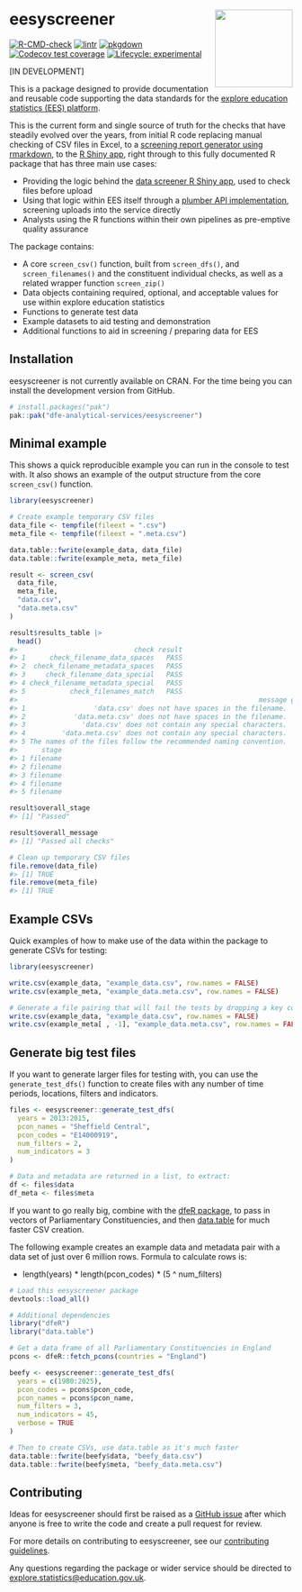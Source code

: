 
<!-- README.md is generated from README.Rmd. Please edit that file -->

# eesyscreener <a href="https://dfe-analytical-services.github.io/eesyscreener/"><img src="" align="right" height="138" /></a>

<!-- badges: start -->

[![R-CMD-check](https://github.com/dfe-analytical-services/eesyscreener/actions/workflows/R-CMD-check.yaml/badge.svg)](https://github.com/dfe-analytical-services/eesyscreener/actions/workflows/R-CMD-check.yaml)
[![lintr](https://github.com/dfe-analytical-services/eesyscreener/actions/workflows/lint.yaml/badge.svg?branch=main)](https://github.com/dfe-analytical-services/eesyscreener/actions/workflows/lint.yaml)
[![pkgdown](https://github.com/dfe-analytical-services/eesyscreener/actions/workflows/pkgdown.yaml/badge.svg)](https://github.com/dfe-analytical-services/eesyscreener/actions/workflows/pkgdown.yaml)
[![Codecov test
coverage](https://codecov.io/gh/dfe-analytical-services/eesyscreener/graph/badge.svg)](https://app.codecov.io/gh/dfe-analytical-services/eesyscreener)
[![Lifecycle:
experimental](https://img.shields.io/badge/lifecycle-experimental-orange.svg)](https://lifecycle.r-lib.org/articles/stages.html#experimental)
<!-- badges: end -->

\[IN DEVELOPMENT\]

This is a package designed to provide documentation and reusable code
supporting the data standards for the [explore education statistics
(EES) platform](https://explore-education-statistics.service.gov.uk/).

This is the current form and single source of truth for the checks that
have steadily evolved over the years, from initial R code replacing
manual checking of CSV files in Excel, to a [screening report generator
using
rmarkdown](https://github.com/dfe-analytical-services/ees-data-screener),
to the [R Shiny
app](https://github.com/dfe-analytical-services/dfe-published-data-qa),
right through to this fully documented R package that has three main use
cases:

- Providing the logic behind the [data screener R Shiny
  app](https://github.com/dfe-analytical-services/dfe-published-data-qa),
  used to check files before upload
- Using that logic within EES itself through a [plumber API
  implementation](https://github.com/dfe-analytical-services/ees-screener-api),
  screening uploads into the service directly
- Analysts using the R functions within their own pipelines as
  pre-emptive quality assurance

The package contains:

- A core `screen_csv()` function, built from `screen_dfs()`, and
  `screen_filenames()` and the constituent individual checks, as well as
  a related wrapper function `screen_zip()`
- Data objects containing required, optional, and acceptable values for
  use within explore education statistics
- Functions to generate test data
- Example datasets to aid testing and demonstration
- Additional functions to aid in screening / preparing data for EES

## Installation

eesyscreener is not currently available on CRAN. For the time being you
can install the development version from GitHub.

``` r
# install.packages("pak")
pak::pak("dfe-analytical-services/eesyscreener")
```

## Minimal example

This shows a quick reproducible example you can run in the console to
test with. It also shows an example of the output structure from the
core `screen_csv()` function.

``` r
library(eesyscreener)

# Create example temporary CSV files
data_file <- tempfile(fileext = ".csv")
meta_file <- tempfile(fileext = ".meta.csv")

data.table::fwrite(example_data, data_file)
data.table::fwrite(example_meta, meta_file)

result <- screen_csv(
  data_file,
  meta_file,
  "data.csv",
  "data.meta.csv"
)

result$results_table |>
  head()
#>                             check result
#> 1      check_filename_data_spaces   PASS
#> 2  check_filename_metadata_spaces   PASS
#> 3     check_filename_data_special   PASS
#> 4 check_filename_metadata_special   PASS
#> 5           check_filenames_match   PASS
#>                                                            message guidance_url
#> 1                 'data.csv' does not have spaces in the filename.           NA
#> 2            'data.meta.csv' does not have spaces in the filename.           NA
#> 3              'data.csv' does not contain any special characters.           NA
#> 4         'data.meta.csv' does not contain any special characters.           NA
#> 5 The names of the files follow the recommended naming convention.           NA
#>      stage
#> 1 filename
#> 2 filename
#> 3 filename
#> 4 filename
#> 5 filename

result$overall_stage
#> [1] "Passed"

result$overall_message
#> [1] "Passed all checks"

# Clean up temporary CSV files
file.remove(data_file)
#> [1] TRUE
file.remove(meta_file)
#> [1] TRUE
```

## Example CSVs

Quick examples of how to make use of the data within the package to
generate CSVs for testing:

``` r
library(eesyscreener)

write.csv(example_data, "example_data.csv", row.names = FALSE)
write.csv(example_meta, "example_data.meta.csv", row.names = FALSE)

# Generate a file pairing that will fail the tests by dropping a key column
write.csv(example_data, "example_data.csv", row.names = FALSE)
write.csv(example_meta[ , -1], "example_data.meta.csv", row.names = FALSE)
```

## Generate big test files

If you want to generate larger files for testing with, you can use the
`generate_test_dfs()` function to create files with any number of time
periods, locations, filters and indicators.

``` r
files <- eesyscreener::generate_test_dfs(
  years = 2013:2015, 
  pcon_names = "Sheffield Central", 
  pcon_codes = "E14000919", 
  num_filters = 2, 
  num_indicators = 3
)

# Data and metadata are returned in a list, to extract:
df <- files$data
df_meta <- files$meta
```

If you want to go really big, combine with the [dfeR
package](https://dfe-analytical-services.github.io/dfeR/), to pass in
vectors of Parliamentary Constituencies, and then
[data.table](https://rdatatable.gitlab.io/data.table/) for much faster
CSV creation.

The following example creates an example data and metadata pair with a
data set of just over 6 million rows. Formula to calculate rows is:

- length(years) \* length(pcon_codes) \* (5 ^ num_filters)

``` r
# Load this eesyscreener package
devtools::load_all()

# Additional dependencies
library("dfeR")
library("data.table")

# Get a data frame of all Parliamentary Constituencies in England
pcons <- dfeR::fetch_pcons(countries = "England")

beefy <- eesyscreener::generate_test_dfs(
  years = c(1980:2025),
  pcon_codes = pcons$pcon_code,
  pcon_names = pcons$pcon_name,
  num_filters = 3,
  num_indicators = 45,
  verbose = TRUE
)

# Then to create CSVs, use data.table as it's much faster
data.table::fwrite(beefy$data, "beefy_data.csv")
data.table::fwrite(beefy$meta, "beefy_data.meta.csv")
```

## Contributing

Ideas for eesyscreener should first be raised as a [GitHub
issue](https://github.com/dfe-analytical-services/eesyscreener/issues/new/choose)
after which anyone is free to write the code and create a pull request
for review.

For more details on contributing to eesyscreener, see our [contributing
guidelines](https://dfe-analytical-services.github.io/eesyscreener/CONTRIBUTING.html).

Any questions regarding the package or wider service should be directed
to <explore.statistics@education.gov.uk>.
